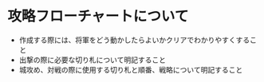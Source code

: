 # 攻略フローチャートについて
- 作成する際には、将軍をどう動かしたらよいかクリアでわかりやすくすること
- 出撃の際に必要な切り札について明記すること
- 城攻め、対戦の際に使用する切り札と順番、戦略について明記すること
